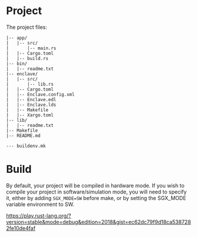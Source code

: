 # Project

The project files: 

```
|-- app/
|   |-- src/
|       |-- main.rs
|   |-- Cargo.toml
|   |-- build.rs
|-- bin/
|   |-- readme.txt
|-- enclave/
|   |-- src/
|       |-- lib.rs
|   |-- Cargo.toml
|   |-- Enclave.config.xml
|   |-- Enclave.edl
|   |-- Enclave.lds
|   |-- Makefile
|   |-- Xargo.toml
|-- lib/
|   |-- readme.txt
|-- Makefile
|-- README.md

--- buildenv.mk
```

# Build

By default, your project will be compiled in hardware mode. If you wish to compile your project in software/simulation mode, you will need to specify it, either by adding ```SGX_MODE=SW``` before make, or by setting the SGX_MODE variable environment to SW.



https://play.rust-lang.org/?version=stable&mode=debug&edition=2018&gist=ec62dc79f9d18ca5387282fe10de4faf